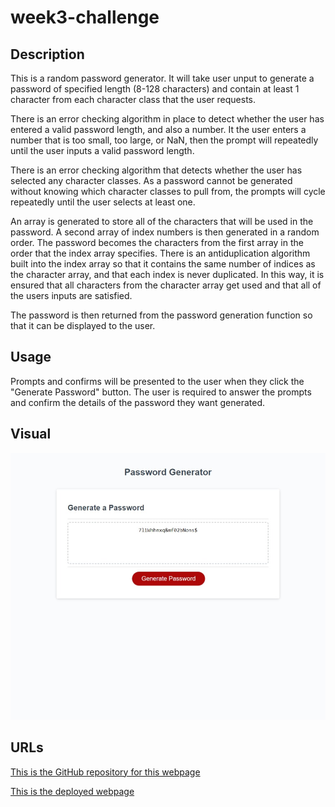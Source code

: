 # week3-challenge

## Description
This is a random password generator. It will take user unput to generate a password of specified length (8-128 characters) and contain at least 1 character from each character class that the user requests.

There is an error checking algorithm in place to detect whether the user has entered a valid password length, and also a number. It the user enters a number that is too small, too large, or NaN, then the prompt will repeatedly until the user inputs a valid password length.

There is an error checking algorithm that detects whether the user has selected any character classes. As a password cannot be generated without knowing which character classes to pull from, the prompts will cycle repeatedly until the user selects at least one.

An array is generated to store all of the characters that will be used in the password. A second array of index numbers is then generated in a random order. The password becomes the characters from the first array in the order that the index array specifies. There is an antiduplication algorithm built into the index array so that it contains the same number of indices as the character array, and that each index is never duplicated. In this way, it is ensured that all characters from the character array get used and that all of the users inputs are satisfied.

The password is then returned from the password generation function so that it can be displayed to the user.

## Usage
Prompts and confirms will be presented to the user when they click the "Generate Password" button. The user is required to answer the prompts and confirm the details of the password they want generated.

## Visual

![This is a picture of what the full webpage looks like after a password has been generated with 20 characters and all character classes enabled](./images/webpage.jpeg)

## URLs

[This is the GitHub repository for this webpage](https://github.com/Shippo704/week3-challenge)

[This is the deployed webpage](https://shippo704.github.io/week3-challenge/)
